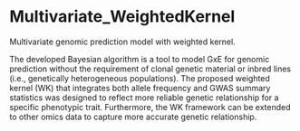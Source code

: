 # Multivariate_WeightedKernel
Multivariate genomic prediction model with weighted kernel.

The developed Bayesian algorithm is a tool to model GxE for genomic prediction without the requirement of clonal genetic material or inbred lines (i.e., genetically heterogeneous populations). 
The proposed weighted kernel (WK) that integrates both allele frequency and GWAS summary statistics was designed to reflect more reliable genetic relationship for a specific phenotypic trait. Furthermore, the WK framework can be extended to other omics data to capture more accurate genetic relationship.
